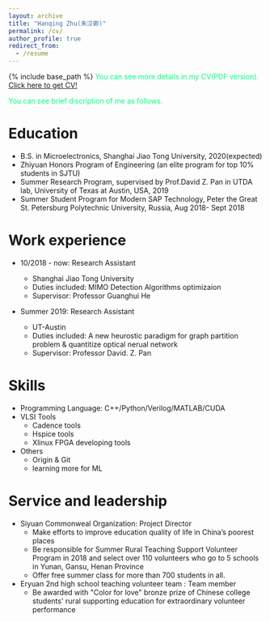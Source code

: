 ```yaml
---
layout: archive
title: "Hanqing Zhu(朱汉卿)"
permalink: /cv/
author_profile: true
redirect_from:
  - /resume
---
```


{% include base_path %}
<font color="#00FF7F">You can see more details in my CV(PDF version).</font> [Click here to get CV!](http://zhuhanqing.github.io/files/CV_ZHQ.pdf)

<font color="#00FF7F">You can see brief discription of me as follows.</font>
<!-- <embed src="http://zhuhanqing.github.io/files/CV_ZHQ.pdf" width="650" height="1800" type='application/pdf'> -->

Education
======
* B.S. in Microelectronics, Shanghai Jiao Tong University, 2020(expected) 
* Zhiyuan Honors Program of Engineering (an elite program for top 10% students in SJTU)
* Summer Research Program, supervised by Prof.David Z. Pan in UTDA lab, University of Texas at Austin, USA, 2019 
* Summer Student Program for Modern SAP Technology, Peter the Great St. Petersburg Polytechnic University, Russia, Aug 2018- Sept 2018


Work experience
======
* 10/2018 - now: Research Assistant
  * Shanghai Jiao Tong University
  * Duties included: MIMO Detection Algorithms optimizaion
  * Supervisor: Professor Guanghui He

* Summer 2019: Research Assistant
  * UT-Austin
  * Duties included: A new heurostic paradigm for graph partition problem & quantitize optical nerual network
  * Supervisor: Professor David. Z. Pan
  
Skills
======
* Programming Language: C++/Python/Verilog/MATLAB/CUDA
* VLSI Tools
  * Cadence tools
  * Hspice tools
  * Xlinux FPGA developing tools
* Others
  * Origin & Git
  * learning more for ML

Service and leadership
======
* Siyuan Commonweal Organization: Project Director
  * Make efforts to improve education quality of life in China’s poorest places
  * Be responsible for Summer Rural Teaching Support Volunteer Program in 2018 and select over 110 volunteers who go to 5 schools in Yunan, Gansu, Henan Province
  * Offer free summer class for more than 700 students in all.
* Eryuan 2nd high school teaching volunteer team : Team member
  * Be awarded with "Color for love" bronze prize of Chinese college students' rural supporting education for extraordinary volunteer performance
